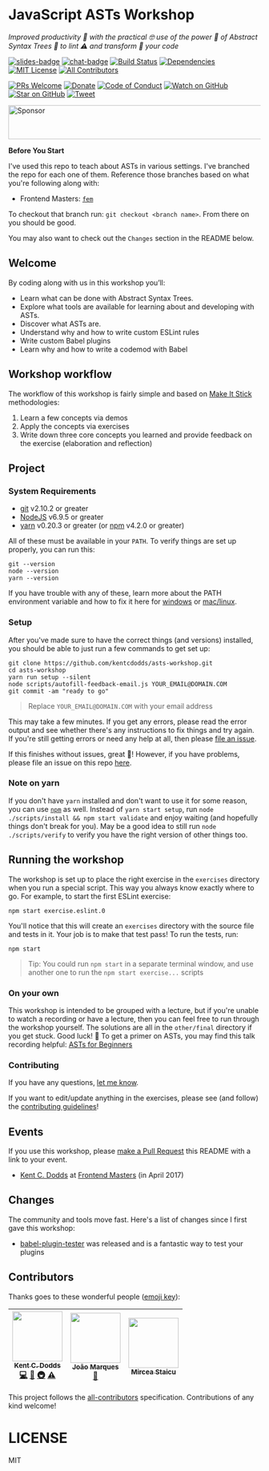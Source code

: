 # JavaScript ASTs Workshop

_Improved productivity 💯 with the practical 🤓 use of the power 💪 of Abstract
Syntax Trees 🌳 to lint ⚠️ and transform 🔀 your code_

[![slides-badge][slides-badge]][slides]
[![chat-badge][chat-badge]][chat]
[![Build Status][build-badge]][build]
[![Dependencies][dependencyci-badge]][dependencyci]
[![MIT License][license-badge]][LICENSE]
[![All Contributors](https://img.shields.io/badge/all_contributors-3-orange.svg?style=flat-square)](#contributors)

[![PRs Welcome][prs-badge]][prs]
[![Donate][donate-badge]][donate]
[![Code of Conduct][coc-badge]][coc]
[![Watch on GitHub][github-watch-badge]][github-watch]
[![Star on GitHub][github-star-badge]][github-star]
[![Tweet][twitter-badge]][twitter]

<a href="https://app.codesponsor.io/link/PKGFLnhDiFvsUA5P4kAXfiPs/kentcdodds/asts-workshop" rel="nofollow"><img src="https://app.codesponsor.io/embed/PKGFLnhDiFvsUA5P4kAXfiPs/kentcdodds/asts-workshop.svg" style="width: 888px; height: 68px;" alt="Sponsor" /></a>

**Before You Start**

I've used this repo to teach about ASTs in various settings. I've branched the
repo for each one of them. Reference those branches based on what you're
following along with:

- Frontend Masters: [`fem`](https://github.com/kentcdodds/asts-workshop/tree/fem)

To checkout that branch run: `git checkout <branch name>`. From there on you
should be good.

You may also want to check out the `Changes` section in the README below.

## Welcome

By coding along with us in this workshop you’ll:

- Learn what can be done with Abstract Syntax Trees.
- Explore what tools are available for learning about and developing with ASTs.
- Discover what ASTs are.
- Understand why and how to write custom ESLint rules
- Write custom Babel plugins
- Learn why and how to write a codemod with Babel

## Workshop workflow

The workflow of this workshop is fairly simple and based on
[Make It Stick][makeitstick] methodologies:

1. Learn a few concepts via demos
2. Apply the concepts via exercises
3. Write down three core concepts you learned and provide feedback on the
   exercise (elaboration and reflection)

## Project

### System Requirements

- [git][git] v2.10.2 or greater
- [NodeJS][node] v6.9.5 or greater
- [yarn][yarn] v0.20.3 or greater (or [npm][npm] v4.2.0 or greater)

All of these must be available in your `PATH`. To verify things are set up
properly, you can run this:

```
git --version
node --version
yarn --version
```

If you have trouble with any of these, learn more about the PATH environment variable and how to fix it here for
[windows][win-path] or [mac/linux][mac-path].

### Setup

After you've made sure to have the correct things (and versions) installed, you should be able to just run a few
commands to get set up:

```
git clone https://github.com/kentcdodds/asts-workshop.git
cd asts-workshop
yarn run setup --silent
node scripts/autofill-feedback-email.js YOUR_EMAIL@DOMAIN.COM
git commit -am "ready to go"
```

> Replace `YOUR_EMAIL@DOMAIN.COM` with your email address

This may take a few minutes. If you get any errors, please read the error output
and see whether there's any instructions to fix things and try again. If you're
still getting errors or need any help at all, then please
[file an issue][issue].

If this finishes without issues, great 👏! However, if you have problems, please
file an issue on this repo [here][setup-issue].

### Note on yarn

If you don't have `yarn` installed and don't want to use it for some reason, you
can use [`npm`][npm] as well. Instead of `yarn start setup`, run
`node ./scripts/install && npm start validate` and enjoy waiting (and hopefully
things don't break for you). May be a good idea to still run
`node ./scripts/verify` to verify you have the right version of other things
too.

## Running the workshop

The workshop is set up to place the right exercise in the `exercises` directory
when you run a special script. This way you always know exactly where to go.
For example, to start the first ESLint exercise:

```
npm start exercise.eslint.0
```

You'll notice that this will create an `exercises` directory with the source
file and tests in it. Your job is to make that test pass! To run the tests, run:

```
npm start
```

> Tip: You could run `npm start` in a separate terminal window, and use another
> one to run the `npm start exercise...` scripts

### On your own

This workshop is intended to be grouped with a lecture, but if you're unable
to watch a recording or have a lecture, then you can feel free to run through
the workshop yourself. The solutions are all in the `other/final` directory
if you get stuck. Good luck! 🎉 To get a primer on ASTs, you may find this
talk recording helpful: [ASTs for Beginners](https://youtu.be/CFQBHy8RCpg)

### Contributing

If you have any questions, [let me know][issue].

If you want to edit/update anything in the exercises, please see (and follow)
the [contributing guidelines][contributing]!

## Events

If you use this workshop, please [make a Pull Request][makepr] this README with
a link to your event.

- [Kent C. Dodds][twitter-kentcdodds] at [Frontend Masters][fem] (in April 2017)

## Changes

The community and tools move fast. Here's a list of changes since I first gave
this workshop:

- [babel-plugin-tester][tester] was released and is a fantastic way to test your plugins

## Contributors

Thanks goes to these wonderful people ([emoji key](https://github.com/kentcdodds/all-contributors#emoji-key)):

<!-- ALL-CONTRIBUTORS-LIST:START - Do not remove or modify this section -->
| [<img src="https://avatars.githubusercontent.com/u/1500684?v=3" width="100px;"/><br /><sub>Kent C. Dodds</sub>](https://kentcdodds.com)<br />[💻](https://github.com/kentcdodds/asts-workshop/commits?author=kentcdodds "Code") [📖](https://github.com/kentcdodds/asts-workshop/commits?author=kentcdodds "Documentation") [🚇](#infra-kentcdodds "Infrastructure (Hosting, Build-Tools, etc)") [⚠️](https://github.com/kentcdodds/asts-workshop/commits?author=kentcdodds "Tests") | [<img src="https://avatars3.githubusercontent.com/u/15315098?v=3" width="100px;"/><br /><sub>João Marques</sub>](https://github.com/tigermarques)<br />[🐛](https://github.com/kentcdodds/asts-workshop/issues?q=author%3Atigermarques "Bug reports") | [<img src="https://avatars0.githubusercontent.com/u/999432?v=4" width="100px;"/><br /><sub>Mircea Staicu</sub>](https://github.com/mstaicu)<br /> |
| :---: | :---: | :---: |
<!-- ALL-CONTRIBUTORS-LIST:END -->

This project follows the [all-contributors](https://github.com/kentcdodds/all-contributors) specification. Contributions of any kind welcome!

# LICENSE

MIT

[npm]: https://www.npmjs.com/
[yarn]: https://yarnpkg.com/
[node]: https://nodejs.org
[git]: https://git-scm.com/
[slides]: http://kcd.im/asts-workshop-slides
[slides-badge]: https://cdn.rawgit.com/kentcdodds/custom-badges/2/badges/slides.svg
[chat]: https://gitter.im/kentcdodds/asts-workshop
[chat-badge]: https://img.shields.io/gitter/room/nwjs/nw.js.svg?style=flat-square
[build-badge]: https://img.shields.io/travis/kentcdodds/asts-workshop.svg?style=flat-square
[build]: https://travis-ci.org/kentcdodds/asts-workshop
[dependencyci-badge]: https://dependencyci.com/github/kentcdodds/asts-workshop/badge?style=flat-square
[dependencyci]: https://dependencyci.com/github/kentcdodds/asts-workshop
[license-badge]: https://img.shields.io/badge/license-MIT%20License-blue.svg?style=flat-square
[license]: https://github.com/kentcdodds/asts-workshop/blob/master/other/LICENSE
[prs-badge]: https://img.shields.io/badge/PRs-welcome-brightgreen.svg?style=flat-square
[prs]: http://makeapullrequest.com
[donate-badge]: https://img.shields.io/badge/$-support-green.svg?style=flat-square
[donate]: http://kcd.im/donate
[coc-badge]: https://img.shields.io/badge/code%20of-conduct-ff69b4.svg?style=flat-square
[coc]: https://github.com/kentcdodds/asts-workshop/blob/master/other/CODE_OF_CONDUCT.md
[github-watch-badge]: https://img.shields.io/github/watchers/kentcdodds/asts-workshop.svg?style=social
[github-watch]: https://github.com/kentcdodds/asts-workshop/watchers
[github-star-badge]: https://img.shields.io/github/stars/kentcdodds/asts-workshop.svg?style=social
[github-star]: https://github.com/kentcdodds/asts-workshop/stargazers
[twitter]: https://twitter.com/intent/tweet?text=Check%20out%20asts-workshop%20by%20@kentcdodds%20https://github.com/kentcdodds/asts-workshop%20%F0%9F%91%8D
[twitter-badge]: https://img.shields.io/twitter/url/https/github.com/kentcdodds/asts-workshop.svg?style=social
[emojis]: https://github.com/kentcdodds/all-contributors#emoji-key
[all-contributors]: https://github.com/kentcdodds/all-contributors
[watch-mode]: https://egghead.io/lessons/javascript-use-jest-s-interactive-watch-mode?pl=testing-javascript-with-jest-a36c4074
[makeitstick]: http://makeitstick.net/
[win-path]: https://www.howtogeek.com/118594/how-to-edit-your-system-path-for-easy-command-line-access/
[mac-path]: http://stackoverflow.com/a/24322978/971592
[issue]: https://github.com/kentcdodds/asts-workshop/issues/new
[setup-issue]: https://github.com/kentcdodds/asts-workshop/issues/new?title=Issues%20Setting%20Up&body=Here%27s%20my%20node/yarn%20version%20and%20the%20output%20when%20I%20run%20the%20commands:
[makepr]: http://makeapullrequest.com
[twitter-kentcdodds]: https://twitter.com/kentcdodds
[fem]: https://frontendmasters.com/
[contributing]: https://github.com/kentcdodds/asts-workshop/blob/master/CONTRIBUTING.md
[nps]: https://npmjs.com/package/nps
[tester]: https://github.com/babel-utils/babel-plugin-tester

